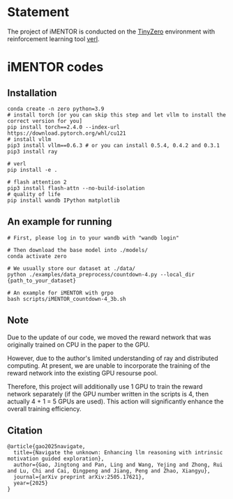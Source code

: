 # Statement

The project of iMENTOR is conducted on the [TinyZero](https://github.com/Jiayi-Pan/TinyZero) environment with reinforcement learning tool [verl](https://github.com/volcengine/verl).

# iMENTOR codes

## Installation

```
conda create -n zero python=3.9
# install torch [or you can skip this step and let vllm to install the correct version for you]
pip install torch==2.4.0 --index-url https://download.pytorch.org/whl/cu121
# install vllm
pip3 install vllm==0.6.3 # or you can install 0.5.4, 0.4.2 and 0.3.1
pip3 install ray

# verl
pip install -e .

# flash attention 2
pip3 install flash-attn --no-build-isolation
# quality of life
pip install wandb IPython matplotlib
```

## An example for running

```
# First, please log in to your wandb with "wandb login"

# Then download the base model into ./models/
conda activate zero

# We usually store our dataset at ./data/
python ./examples/data_preprocess/countdown-4.py --local_dir {path_to_your_dataset}

# An example for iMENTOR with grpo
bash scripts/iMENTOR_countdown-4_3b.sh
```

## Note
Due to the update of our code, we moved the reward network that was originally trained on CPU in the paper to the GPU. 

However, due to the author's limited understanding of ray and distributed computing. At present, we are unable to incorporate the training of the reward network into the existing GPU resourse pool.

Therefore, this project will additionally use 1 GPU to train the reward network separately (if the GPU number written in the scripts is 4, then actually 4 + 1 = 5 GPUs are used). This action will significantly enhance the overall training efficiency. 

## Citation
```
@article{gao2025navigate,
  title={Navigate the unknown: Enhancing llm reasoning with intrinsic motivation guided exploration},
  author={Gao, Jingtong and Pan, Ling and Wang, Yejing and Zhong, Rui and Lu, Chi and Cai, Qingpeng and Jiang, Peng and Zhao, Xiangyu},
  journal={arXiv preprint arXiv:2505.17621},
  year={2025}
}
```